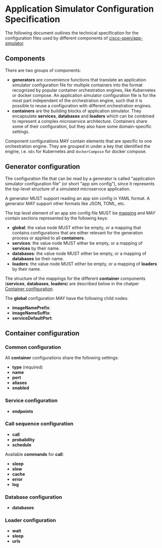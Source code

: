 # Application Simulator Configuration Specification

The following document outlines the technical specification for the configuration
files used by different components of [cisco-open/app-simulator](https://github.com/cisco-open/app-simulator).

## Components

There are two groups of components:

- **generators** are convenience functions that translate an application simulator
  configuration file for multiple containers into the format recognized by popular
  container orchestration engines, like Kubernetes or docker compose. An application
  simulator configuration file is for the most part independent of the orchestration engine, such that
  it is possible to reuse a configuration with different orchestration engines.
- **containers** are the building blocks of application simulator. They encapsulate
  **services**, **databases** and **loaders** which can be combined to represent a
  complex microservice architecture. Containers share some of their configuration,
  but they also have some domain-specific settings.

Component configurations MAY contain elements that are specific to one orchestration engine.
They are grouped in under a key that identified the engine, i.e. `k8s` for Kubernetes and
`dockerCompose` for docker compose.

## Generator configuration

The configuration file that can be read by a generator is called "application simulator configuration file" (or short "app sim config"), since it
represents the top-level structure of a simulated microservice application.

A generator MUST support reading an app sim config in YAML format. A generator MAY support other formats like JSON, TOML, etc.

The top level element of an app sim config file MUST be [mapping](https://yaml.org/spec/1.2.2/#mapping) and MAY contain
sections represented by the following keys:

- **global**: the value node MUST either be empty, or a mapping that contains configurations that are either relevant for the generation process or applied to all **containers**.
- **services**: the value node MUST either be empty, or a mapping of **services** by their name.
- **databases**: the value node MUST either be empty, or a mapping of **databases** be their name.
- **loaders**: the value node MUST either be empty, or a mapping of **loaders** by their name.

The structure of the mappings for the different **container** components (**services**, **databases**, **loaders**) are described
below in the chatper [Container configuration](#container-configuration).

The **global** configuration MAY have the following child nodes:

- **imageNamePrefix**:
- **imageNameSuffix**:
- **serviceDefaultPort**:

## Container configuration

### Common configuration

All **container** configurations share the following settings:

- **type** (required)
- **name**
- **port**
- **aliases**
- **enabled**

### Service configuration

- **endpoints**

### Call sequence configuration

- **call**
- **probability**
- **schedule**

Available **commands** for **call**:

- **sleep**
- **slow**
- **cache**
- **error**
- **log**

### Database configuration

- **databases**

### Loader configuration

- **wait**
- **sleep**
- **urls**

